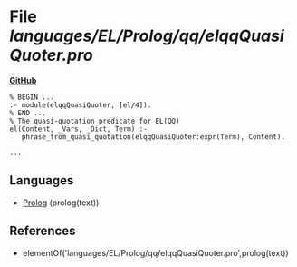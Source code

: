 # File _languages/EL/Prolog/qq/elqqQuasiQuoter.pro_
**[GitHub](https://github.com/softlang/yas/blob/master/languages/EL/Prolog/qq/elqqQuasiQuoter.pro)**
```
% BEGIN ...
:- module(elqqQuasiQuoter, [el/4]).
% END ...
% The quasi-quotation predicate for EL(QQ)
el(Content, _Vars, _Dict, Term) :-
   phrase_from_quasi_quotation(elqqQuasiQuoter:expr(Term), Content).

...
```

## Languages
* [Prolog](../languages/Prolog.md) (prolog(text))

## References
* elementOf('languages/EL/Prolog/qq/elqqQuasiQuoter.pro',prolog(text))
